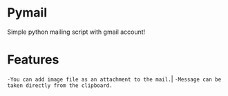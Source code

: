 Pymail
======

Simple python mailing script with gmail account!

Features
======
`-You can add image file as an attachment to the mail.`|
`-Message can be taken directly from the clipboard.`

